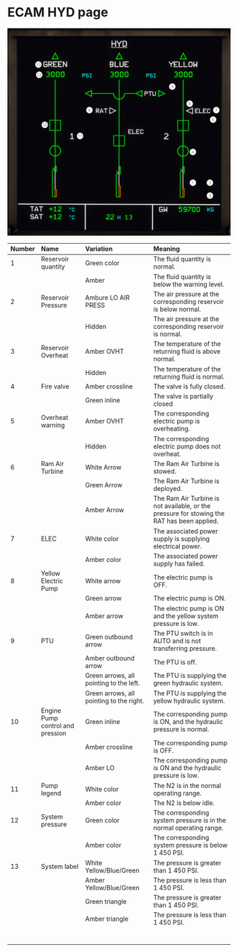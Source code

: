 ﻿# ECAM HYD page

![ECAM HYD page](hyd.png "ECAM HYD page")

| Number | Name                             | Variation                                | Meaning                                                                                     |
|:-------|:---------------------------------|:-----------------------------------------|:--------------------------------------------------------------------------------------------|
| 1      | Reservoir quantity               | Green color                              | The fluid quantity is normal.                                                               |
|        |                                  | Amber                                    | The fluid quantity is below the warning level.                                              |
| 2      | Reservoir Pressure               | Ambure LO AIR PRESS                      | The air pressure at the corresponding reservoir is below normal.                            |
|        |                                  | Hidden                                   | The air pressure at the corresponding reservoir is normal.                                  |
| 3      | Reservoir Overheat               | Amber OVHT                               | The temperature of the returning fluid is above normal.                                     |
|        |                                  | Hidden                                   | The temperature of the returning fluid is normal.                                           |
| 4      | Fire valve                       | Amber crossline                          | The valve is fully closed.                                                                  |
|        |                                  | Green inline                             | The valve is partially closed                                                               |
| 5      | Overheat warning                 | Amber OVHT                               | The corresponding electric pump is overheating.                                             |
|        |                                  | Hidden                                   | The corresponding electric pump does not overheat.                                          |
| 6      | Ram Air Turbine                  | White Arrow                              | The Ram Air Turbine is stowed.                                                              |
|        |                                  | Green Arrow                              | The Ram Air Turbine is deployed.                                                            |
|        |                                  | Amber Arrow                              | The Ram Air Turbine is not available, or the pressure for stowing the RAT has been applied. |
| 7      | ELEC                             | White color                              | The associated power supply is supplying electrical power.                                  |
|        |                                  | Amber color                              | The associated power supply has failed.                                                     |
| 8      | Yellow Electric Pump             | White arrow                              | The electric pump is OFF.                                                                   |
|        |                                  | Green arrow                              | The electric pump is ON.                                                                    |
|        |                                  | Amber arrow                              | The electric pump is ON and the yellow system pressure is low.                              |
| 9      | PTU                              | Green outbound arrow                     | The PTU switch is in AUTO and is not transferring pressure.                                 |
|        |                                  | Amber outbound arrow                     | The PTU is off.                                                                             |
|        |                                  | Green arrows, all pointing to the left.  | The PTU is supplying the green hydraulic system.                                            |
|        |                                  | Green arrows, all pointing to the right. | The PTU is supplying the yellow hydraulic system.                                           |
| 10     | Engine Pump control and pression | Green inline                             | The corresponding pump is ON, and the hydraulic pressure is normal.                         |
|        |                                  | Amber crossline                          | The corresponding pump is OFF.                                                              |
|        |                                  | Amber LO                                 | The corresponding pump is ON and the hydraulic pressure is low.                             |
| 11     | Pump legend                      | White color                              | The N2 is in the normal operating range.                                                    |
|        |                                  | Amber color                              | The N2 is below idle.                                                                       |
| 12     | System pressure                  | Green color                              | The corresponding system pressure is in the normal operating range.                         |
|        |                                  | Amber color                              | The corresponding system pressure is below 1 450 PSI.                                       |
| 13     | System label                     | White Yellow/Blue/Green                  | The pressure is greater than 1 450 PSI.                                                     |
|        |                                  | Amber Yellow/Blue/Green                  | The pressure is less than 1 450 PSI.                                                        |
|        |                                  | Green triangle                           | The pressure is greater than 1 450 PSI.                                                     |
|        |                                  | Amber triangle                           | The pressure is less than 1 450 PSI.                                                        |
|        |                                  |                                          |                                                                                             |
|        |                                  |                                          |                                                                                             |
|        |                                  |                                          |                                                                                             |
|        |                                  |                                          |                                                                                             |
|        |                                  |                                          |                                                                                             |
|        |                                  |                                          |                                                                                             |
|        |                                  |                                          |                                                                                             |

